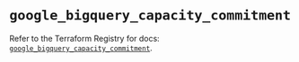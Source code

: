 # `google_bigquery_capacity_commitment`

Refer to the Terraform Registry for docs: [`google_bigquery_capacity_commitment`](https://registry.terraform.io/providers/hashicorp/google/5.22.0/docs/resources/bigquery_capacity_commitment).
